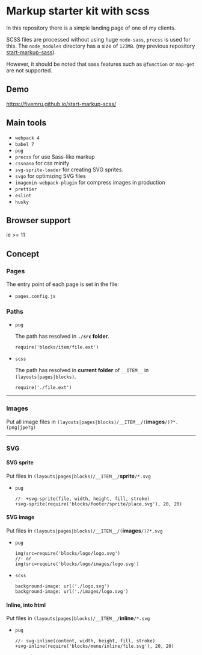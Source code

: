 # Markup starter kit with scss

In this repository there is a simple landing page of one of my clients.

SCSS files are processed without using huge `node-sass`, `precss` is used for this.
The `node_modules` directory has a size of `123MB`. (my previous repository [start-markup-sass](https://github.com/fivemru/start-markup-sass)).

However, it should be noted that sass features such as `@function` or `map-get` are not supported.

## Demo

https://fivemru.github.io/start-markup-scss/

## Main tools

- `webpack 4`
- `babel 7`
- `pug`
- `precss` for use Sass-like markup
- `cssnano` for css minify
- `svg-sprite-loader` for creating SVG sprites.
- `svgo` for optimizing SVG files
- `imagemin-webpack-plugin` for compress images in production
- `prettier`
- `eslint`
- `husky`

## Browser support

ie >= 11

## Concept

### Pages

The entry point of each page is set in the file:

- `pages.config.js`

### Paths

- `pug`

  The path has resolved in **`./src` folder**.

  ```pug
  require('blocks/item/file.ext')
  ```

- `scss`

  The path has resolved in **current folder** of `__ITEM__` in `(layouts|pages|blocks)`.

  ```pug
  require('./file.ext')
  ```

---

### Images

Put all image files in `(layouts|pages|blocks)/__ITEM__/(`**images**`/)?*.(png|jpe?g)`

---

### SVG

#### SVG sprite

Put files in `(layouts|pages|blocks)/__ITEM__/`**sprite**`/*.svg`

- `pug`

  ```pug
  //- +svg-sprite(file, width, height, fill, stroke)
  +svg-sprite(require('blocks/footer/sprite/place.svg'), 20, 20)
  ```

#### SVG image

Put files in `(layouts|pages|blocks)/__ITEM__/(`**images**`/)?*.svg`

- `pug`

  ```pug
  img(src=require('blocks/logo/logo.svg')
  //- or
  img(src=require('blocks/logo/images/logo.svg')
  ```

- `scss`

  ```
  background-image: url('./logo.svg')
  background-image: url('./images/logo.svg')
  ```

#### Inline, into html

Put files in `(layouts|pages|blocks)/__ITEM__/`**inline**`/*.svg`

- `pug`

  ```pug
  //- svg-inline(content, width, height, fill, stroke)
  +svg-inline(require('blocks/menu/inline/file.svg'), 20, 20)
  ```

